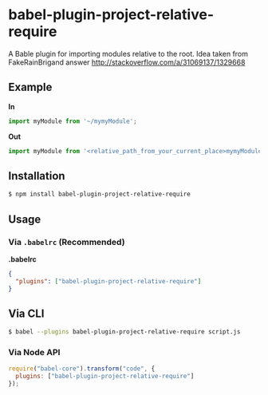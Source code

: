 # babel-plugin-project-relative-require

A Bable plugin for importing modules relative to the root.
Idea taken from FakeRainBrigand answer http://stackoverflow.com/a/31069137/1329668


## Example

**In**

```javascript
import myModule from '~/mymyModule';
```

**Out**

```javascript
import myModule from '<relative_path_from_your_current_place>mymyModule';
```

## Installation

```sh
$ npm install babel-plugin-project-relative-require
```

## Usage

### Via `.babelrc` (Recommended)

**.babelrc**

```json
{
  "plugins": ["babel-plugin-project-relative-require"]
}
```

## Via CLI

```sh
$ babel --plugins babel-plugin-project-relative-require script.js
```

### Via Node API

```javascript
require("babel-core").transform("code", {
  plugins: ["babel-plugin-project-relative-require"]
});
```
